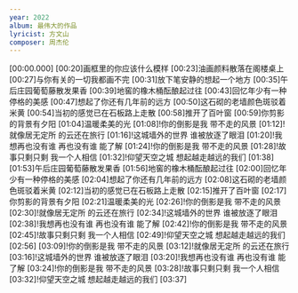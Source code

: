 ```yaml
---
year: 2022
album: 最伟大的作品
lyricist: 方文山
composer: 周杰伦
---
```

[00:00.000]
[00:20]画框里的你应该什么模样
[00:23]油画颜料散落在阁楼桌上
[00:27]与你有关的一切我都画不完
[00:31]放下笔安静的想起一个地方
[00:35]午后庄园葡萄藤散发果香
[00:39]地窖的橡木桶酝酿起过往
[00:43]回忆年少有一种停格的美感
[00:47]想起了你还有几年前的远方
[00:50]这石砌的老墙颜色斑驳着米黄
[00:54]当初的感觉已在石板路上走散
[00:58]推开了百叶窗
[00:59]你剪影的背景有夕阳
[01:04]温暖柔美的光
[01:08]!你的倒影是我 带不走的风景
[01:12]!就像居无定所 的云还在旅行
[01:16]!这城墙外的世界 谁被放逐了眼泪
[01:20]!我想再也没有谁 再也没有谁 能了解
[01:24]!你的倒影是我 带不走的风景
[01:28]!故事只剩只剩 我一个人相信
[01:32]!仰望天空之城 想起越走越远的我们
[01:38]
[01:53]午后庄园葡萄藤散发果香
[01:56]地窖的橡木桶酝酿起过往
[02:00]回忆年少有一种停格的美感
[02:04]想起了你还有几年前的远方
[02:08]这石砌的老墙颜色斑驳着米黄
[02:12]当初的感觉已在石板路上走散
[02:15]推开了百叶窗
[02:17]你剪影的背景有夕阳
[02:21]温暖柔美的光
[02:26]!你的倒影是我 带不走的风景
[02:30]!就像居无定所 的云还在旅行
[02:34]!这城墙外的世界 谁被放逐了眼泪
[02:38]!我想再也没有谁 再也没有谁 能了解
[02:42]!你的倒影是我 带不走的风景
[02:45]!故事只剩只剩 我一个人相信
[02:49]!仰望天空之城 想起越走越远的我们
[02:56]
[03:09]!你的倒影是我 带不走的风景
[03:12]!就像居无定所 的云还在旅行
[03:16]!这城墙外的世界 谁被放逐了眼泪
[03:20]!我想再也没有谁 再也没有谁 能了解
[03:24]!你的倒影是我 带不走的风景
[03:28]!故事只剩只剩 我一个人相信
[03:32]!仰望天空之城 想起越走越远的我们
[03:37]